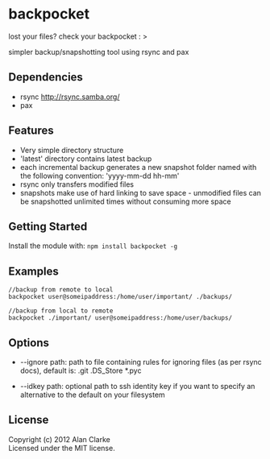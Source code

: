 # backpocket

lost your files? check your backpocket : >

simpler backup/snapshotting tool using rsync and pax

## Dependencies
- rsync http://rsync.samba.org/
- pax 

## Features
- Very simple directory structure
- 'latest' directory contains latest backup
- each incremental backup generates a new snapshot folder named with the following convention: 'yyyy-mm-dd hh-mm'
- rsync only transfers modified files
- snapshots make use of hard linking to save space - unmodified files can be snapshotted unlimited times without consuming more space


## Getting Started
Install the module with: `npm install backpocket -g`

## Examples
    //backup from remote to local 
    backpocket user@someipaddress:/home/user/important/ ./backups/  
    
    //backup from local to remote 
    backpocket ./important/ user@someipaddress:/home/user/backups/

## Options

- --ignore path: path to file containing rules for ignoring files (as per rsync docs), default is:
    .git
    .DS_Store
    *.pyc

- --idkey path: optional path to ssh identity key if you want to specify an alternative to the default on your filesystem

## License
Copyright (c) 2012 Alan Clarke  
Licensed under the MIT license.
